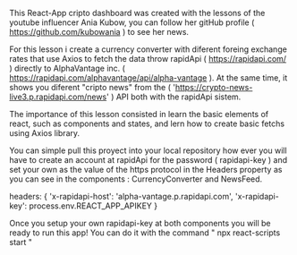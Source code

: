 This React-App cripto dashboard was created with the lessons of the youtube influencer Ania Kubow, you can follow her gitHub profile ( https://github.com/kubowania ) to see her news.

For this lesson i create a currency converter with diferent foreing exchange rates that use Axios to fetch the data throw rapidApi ( https://rapidapi.com/ ) directly to AlphaVantage inc. ( https://rapidapi.com/alphavantage/api/alpha-vantage ). At the same time, it shows you diferent "cripto news" from the ( 'https://crypto-news-live3.p.rapidapi.com/news' ) API both with the rapidApi sistem.

The importance of this lesson consisted in learn the basic elements of react, such as components and states, and lern how to create basic fetchs using Axios library.

You can simple pull this proyect into your local repository how ever you will have to create an account at rapidApi for the password ( rapidapi-key ) and set your own as the value of the https protocol in the Headers property as you can see in the components : CurrencyConverter and NewsFeed.

headers: {
    'x-rapidapi-host': 'alpha-vantage.p.rapidapi.com',
    'x-rapidapi-key': process.env.REACT_APP_APIKEY
}

Once you setup your own rapidapi-key at both components you will be ready to run this app!
You can do it with the command " npx react-scripts start "
